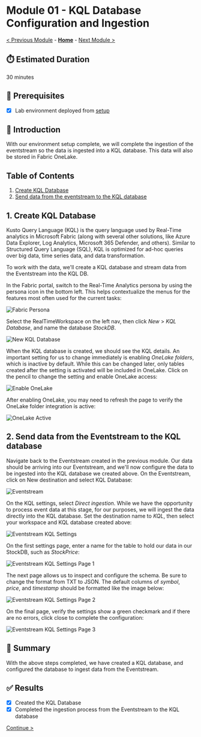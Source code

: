 # Module 01 - KQL Database Configuration and Ingestion

[< Previous Module](../modules/module00.md) - **[Home](../README.md)** - [Next Module >](./module02.md)

## :stopwatch: Estimated Duration

30 minutes

## :thinking: Prerequisites

- [x] Lab environment deployed from [setup](../modules/module00.md)

## :loudspeaker: Introduction

With our environment setup complete, we will complete the ingestion of the eventstream so the data is ingested into a KQL database. This data will also be stored in Fabric OneLake. 

## Table of Contents

1. [Create KQL Database](#1-create-kql-database)
2. [Send data from the eventstream to the KQL database](#2-send-data-from-the-eventstream-to-the-kql-database)

## 1. Create KQL Database

Kusto Query Language (KQL) is the query language used by Real-Time analytics in Microsoft Fabric (along with several other solutions, like Azure Data Explorer, Log Analytics, Microsoft 365 Defender, and others). Similar to Structured Query Language (SQL), KQL is optimized for ad-hoc queries over big data, time series data, and data transformation. 

To work with the data, we'll create a KQL database and stream data from the Eventstream into the KQL DB. 

In the Fabric portal, switch to the Real-Time Analytics persona by using the persona icon in the bottom left. This helps contextualize the menus for the features most often used for the current tasks:

![Fabric Persona](../images/module01/persona.png)

Select the RealTimeWorkspace on the left nav, then click *New* > *KQL Database*, and name the database *StockDB*.

![New KQL Database](../images/module01/createkqldb.png)

When the KQL database is created, we should see the KQL details. An important setting for us to change immediately is enabling *OneLake folders*, which is inactive by default. While this can be changed later, only tables created after the setting is activated will be included in OneLake. Click on the pencil to change the setting and enable OneLake access:

![Enable OneLake](../images/module01/kqlenableonelake.png)

After enabling OneLake, you may need to refresh the page to verify the OneLake folder integration is active:

![OneLake Active](../images/module01/kqlonelakeactive.png)

## 2. Send data from the Eventstream to the KQL database

Navigate back to the Eventstream created in the previous module. Our data should be arriving into our Eventstream, and we'll now configure the data to be ingested into the KQL database we created above. On the Eventstream, click on New destination and select KQL Database:

![Eventstream](../images/module01/eventstream-kql.png)

On the KQL settings, select *Direct ingestion*. While we have the opportunity to process event data at this stage, for our purposes, we will ingest the data directly into the KQL database. Set the destination name to *KQL*, then select your workspace and KQL database created above:

![Eventstream KQL Settings](../images/module01/eventstream-kqlsettings.png)

On the first settings page, enter a name for the table to hold our data in our StockDB, such as *StockPrice*:

![Eventstream KQL Settings Page 1](../images/module01/eventstream-kqlconfig1.png)

The next page allows us to inspect and configure the schema. Be sure to change the format from TXT to JSON. The default columns of *symbol*, *price*, and *timestamp* should be formatted like the image below:

![Eventstream KQL Settings Page 2](../images/module01/eventstream-kqlconfig2.png)

On the final page, verify the settings show a green checkmark and if there are no errors, click close to complete the configuration:

![Eventstream KQL Settings Page 3](../images/module01/eventstream-kqlconfig3.png)

## :tada: Summary

With the above steps completed, we have created a KQL database, and configured the database to ingest data from the Eventstream. 

## :white_check_mark: Results

- [x] Created the KQL Database
- [x] Completed the ingestion process from the Eventstream to the KQL database

[Continue >](./module02.md)
